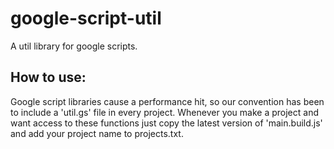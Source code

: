 # google-script-util
A util library for google scripts.
## How to use:
Google script libraries cause a performance hit, so our convention has been to include a 'util.gs' file in every project. Whenever you make a project and want access to these functions just copy the latest version of 'main.build.js' and add your project name to projects.txt.
